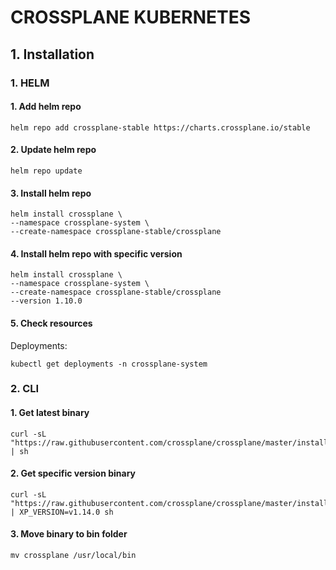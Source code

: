 # CROSSPLANE KUBERNETES

## 1. Installation
### 1. HELM
#### 1. Add helm repo
```
helm repo add crossplane-stable https://charts.crossplane.io/stable
```
#### 2. Update helm repo
```
helm repo update
```
#### 3. Install helm repo
```
helm install crossplane \
--namespace crossplane-system \
--create-namespace crossplane-stable/crossplane 
```
#### 4. Install helm repo with specific version
```
helm install crossplane \
--namespace crossplane-system \
--create-namespace crossplane-stable/crossplane 
--version 1.10.0
```
#### 5. Check resources
Deployments:
```
kubectl get deployments -n crossplane-system
```
### 2. CLI
#### 1. Get latest binary
```
curl -sL "https://raw.githubusercontent.com/crossplane/crossplane/master/install.sh" | sh
```
#### 2. Get specific version binary
```
curl -sL "https://raw.githubusercontent.com/crossplane/crossplane/master/install.sh" | XP_VERSION=v1.14.0 sh
```
#### 3. Move binary to bin folder
```
mv crossplane /usr/local/bin
```
